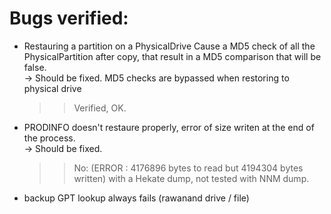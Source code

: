# Bugs verified:

* Restauring a partition on a PhysicalDrive Cause a MD5 check of all the PhysicalPartition after copy, that result in a MD5 comparison that will be false.  
  -> Should be fixed. MD5 checks are bypassed when restoring to physical drive
  >> Verified, OK.
* PRODINFO doesn't restaure properly, error of size writen at the end of the process.  
  -> Should be fixed.
  >> No: (ERROR : 4176896 bytes to read but 4194304 bytes written) with a Hekate dump, not tested with NNM dump.
* backup GPT lookup always fails (rawanand drive / file)
